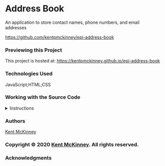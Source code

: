 
# Address Book

An application to store contact names, phone numbers, and email addresses

https://github.com/kentpmckinney/epi-address-book

### Previewing this Project

This project is hosted at: https://kentpmckinney.github.io/epi-address-book

### Technologies Used

JavaScript;HTML;CSS

### Working with the Source Code

<details>
  <summary>Instructions</summary>

  <br>
  The following instructions explain how to set up a development environment for this project on MacOS. Steps will differ depending on the operating system.

  ### Prerequisites

  The following software must be installed and properly configured on the target machine. 

  <ul>
    <li>An updated web browser (Internet Explorer is not compatible)</li>
    <li>Node.js</li>
    <li>Git (optional but recommended)</li>
  </ul>

  ### Setting up a Development Environment

  <ol>
    <li>Download a copy of the source code from: https://github.com/kentpmckinney/epi-address-book
      or clone using the repository link: https://github.com/kentpmckinney/epi-address-book.git</li>
    <li>Navigate to the folder location of the source files in Finder or in the Terminal</li>
    <li>Run the command `npm install` to download a local cache of the npm packages used by this application</li>
    <li>Build the application with the command `npm run build`</li>
    <li>Start the application with the command `npm run start`</li>
  </ol>

  ### Deployment

  Run the command 'npm run build' to build a production version of the application under ./build

</details>

### Authors

[Kent McKinney](https://github.com/kentpmckinney)

### Copyright &copy; 2020 [Kent McKinney](https://github.com/kentpmckinney). All rights reserved.

### Acknowledgments

<!--acknowledgement-->